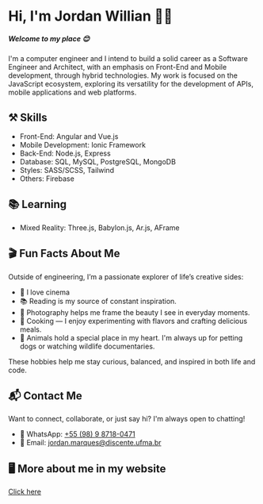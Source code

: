 # Hi, I'm Jordan Willian 🧑‍💻
##### Welcome to my place 😊

I'm a computer engineer and I intend to build a solid career as a Software Engineer and Architect, with an emphasis on Front-End and Mobile development, through hybrid technologies. My work is focused on the JavaScript ecosystem, exploring its versatility for the development of APIs, mobile applications and web platforms.  

## ⚒️ Skills
- Front-End: Angular and Vue.js
- Mobile Development: Ionic Framework
- Back-End: Node.js, Express
- Database: SQL, MySQL, PostgreSQL, MongoDB
- Styles: SASS/SCSS, Tailwind
- Others: Firebase

## 📚 Learning
- Mixed Reality: Three.js, Babylon.js, Ar.js, AFrame

## 🎬 Fun Facts About Me

Outside of engineering, I’m a passionate explorer of life’s creative sides:

- 🎥 I love cinema
- 📚 Reading is my source of constant inspiration.
- 📸 Photography helps me frame the beauty I see in everyday moments.
- 🍳 Cooking — I enjoy experimenting with flavors and crafting delicious meals.
- 🐾 Animals hold a special place in my heart. I'm always up for petting dogs or watching wildlife documentaries.

These hobbies help me stay curious, balanced, and inspired in both life and code.

## 📬 Contact Me

Want to connect, collaborate, or just say hi? I'm always open to chatting!

- 📱 WhatsApp: [ +55 (98) 9 8718-0471 ](https://wa.me/5598987180471)
- 📧 Email: [jordan.marques@discente.ufma.br](mailto:jordan.marques@discente.ufma.br)

## 🖥️ More about me in my website

[Click here](https://jordan-will.github.io/jordan-will/)
